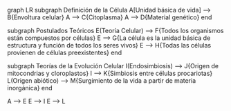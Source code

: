 graph LR
subgraph Definición de la Célula
A[Unidad básica de vida] --> B{Envoltura celular}
A --> C{Citoplasma}
A --> D{Material genético}
end

subgraph Postulados Teóricos
E(Teoría Celular) --> F{Todos los organismos están compuestos por células}
E --> G{La célula es la unidad básica de estructura y función de todos los seres vivos}
E --> H{Todas las células provienen de células preexistentes}
end

subgraph Teorías de la Evolución Celular
I(Endosimbiosis) --> J{Origen de mitocondrias y cloroplastos}
I --> K{Simbiosis entre células procariotas}
L(Origen abiótico) --> M{Surgimiento de la vida a partir de materia inorgánica}
end

A --> E
E --> I
E --> L
